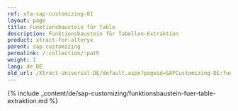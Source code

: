 ```yaml
---
ref: xfa-sap-customizing-01
layout: page
title: Funktionsbaustein für Table
description: Funktionsbaustein für Tabellen-Extraktion
product: xtract-for-alteryx
parent: sap-customizing
permalink: /:collection/:path
weight: 1
lang: de_DE
old_url: /Xtract-Universal-DE/default.aspx?pageid=SAPCustomizing-DE:funktionsbaustein-fuer-table-komprimierung	
---
```


{% include _content/de/sap-customizing/funktionsbaustein-fuer-table-extraktion.md  %}